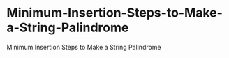 # Minimum-Insertion-Steps-to-Make-a-String-Palindrome
Minimum Insertion Steps to Make a String Palindrome

